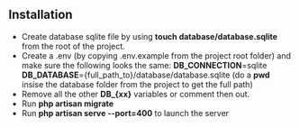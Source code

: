 
## Installation

- Create database sqlite file by using **touch database/database.sqlite** from the root of the project.
- Create a .env (by copying .env.example from the project root folder) and make sure the following looks the same:
**DB_CONNECTION**=sqlite
**DB_DATABASE**={full_path_to}/database/database.sqlite
(do a **pwd** insise the database folder from the project to get the full path)
- Remove all the other **DB_{xx}** variables or comment then out.
- Run **php artisan migrate**
- Run **php artisan serve --port=400** to launch the server